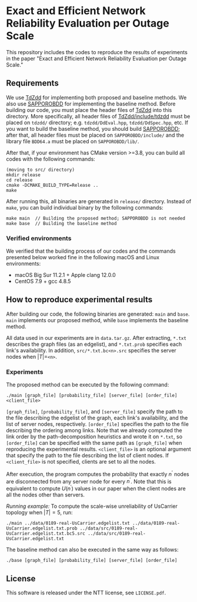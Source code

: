 # Exact and Efficient Network Reliability Evaluation per Outage Scale

This repository includes the codes to reproduce the results of experiments in the paper "Exact and Efficient Network Reliability Evaluation per Outage Scale."

## Requirements

We use [TdZdd](https://github.com/kunisura/TdZdd) for implementing both proposed and baseline methods. We also use [SAPPOROBDD](https://github.com/Shin-ichi-Minato/SAPPOROBDD) for implementing the baseline method. Before building our code, you must place the header files of [TdZdd](https://github.com/kunisura/TdZdd) into this directory. More specifically, all header files of [TdZdd/include/tdzdd](https://github.com/kunisura/TdZdd/tree/master/include/tdzdd) must be placed on `tdzdd/` directory; e.g. `tdzdd/DdEval.hpp`, `tdzdd/DdSpec.hpp`, etc. If you want to build the baseline method, you should build [SAPPOROBDD](https://github.com/Shin-ichi-Minato/SAPPOROBDD); after that, all header files must be placed on `SAPPOROBDD/include/` and the library file `BDD64.a` must be placed on `SAPPOROBDD/lib/`.

After that, if your environment has CMake version >=3.8, you can build all codes with the following commands:

```shell
(moving to src/ directory)
mkdir release
cd release
cmake -DCMAKE_BUILD_TYPE=Release ..
make
```

After running this, all binaries are generated in `release/` directory. Instead of `make`, you can build individual binary by the following commands:
```shell
make main  // Building the proposed method; SAPPOROBDD is not needed
make base  // Building the baseline method
```

### Verified environments

We verified that the building process of our codes and the commands presented below worked fine in the following macOS and Linux environments:

- macOS Big Sur 11.2.1 + Apple clang 12.0.0
- CentOS 7.9 + gcc 4.8.5

## How to reproduce experimental results

After building our code, the following binaries are generated: `main` and `base`. `main` implements our proposed method, while `base` implements the baseline method.

All data used in our experiments are in `data.tar.gz`. After extracting, `*.txt` describes the graph files (as an edgelist), and `*.txt.prob` specifies each link's availability. In addition, `src/*.txt.bc<n>.src` specifies the server nodes when $|T|=$`<n>`.

### Experiments

The proposed method can be executed by the following command:

```shell
./main [graph_file] [probability_file] [server_file] [order_file] <client_file>
```

`[graph_file]`, `[probability_file]`, and `[server_file]` specify the path to the file describing the edgelist of the graph, each link's availability, and the list of server nodes, respectively. `[order_file]` specifies the path to the file describing the ordering among links. Note that we already computed the link order by the path-decomposition heuristics and wrote it on `*.txt`, so `[order_file]` can be specified with the same path as `[graph_file]` when reproducing the experimental results. `<client_file>` is an optional argument that specify the path to the file describing the list of client nodes. If `<client_file>` is not specified, clients are set to all the nodes.

After execution, the program computes the probability that exactly $n^\prime$ nodes are disconnected from any server node for every $n^\prime$. Note that this is equivalent to compute $U(n^\prime)$ values in our paper when the client nodes are all the nodes other than servers.

_Running example:_ To compute the scale-wise unreliability of UsCarrier topology when $|T|=5$, run:

```shell
./main ../data/0189-real-UsCarrier.edgelist.txt ../data/0189-real-UsCarrier.edgelist.txt.prob ../data/src/0189-real-UsCarrier.edgelist.txt.bc5.src ../data/src/0189-real-UsCarrier.edgelist.txt
```

The baseline method can also be executed in the same way as follows:

```shell
./base [graph_file] [probability_file] [server_file] [order_file]
```

## License

This software is released under the NTT license, see `LICENSE.pdf`.
